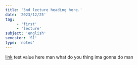 ```yaml
---
title: '3nd lecture heading here.'
date: '2023/12/25'
tag:
     - 'first'
     - 'lecture'
subject: 'english'
semester: 'S1'
type: 'notes'
---
```

[link](ssww.com./)
test value here man what do you thing ima gonna do man
